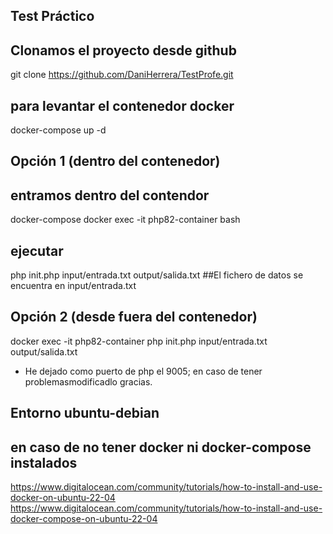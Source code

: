 ## Test Práctico

## Clonamos el proyecto desde github
git clone https://github.com/DaniHerrera/TestProfe.git

## para levantar el contenedor docker
docker-compose up -d

## Opción 1 (dentro del contenedor)
## entramos dentro del contendor
docker-compose docker exec -it php82-container bash
## ejecutar
php init.php input/entrada.txt output/salida.txt   ##El fichero de datos se encuentra en input/entrada.txt

## Opción 2 (desde fuera del contenedor)
docker exec -it php82-container php init.php input/entrada.txt output/salida.txt

- He dejado como puerto de php el 9005; en caso de tener problemasmodificadlo gracias.

## Entorno ubuntu-debian
## en caso de no tener docker ni docker-compose instalados

https://www.digitalocean.com/community/tutorials/how-to-install-and-use-docker-on-ubuntu-22-04
https://www.digitalocean.com/community/tutorials/how-to-install-and-use-docker-compose-on-ubuntu-22-04